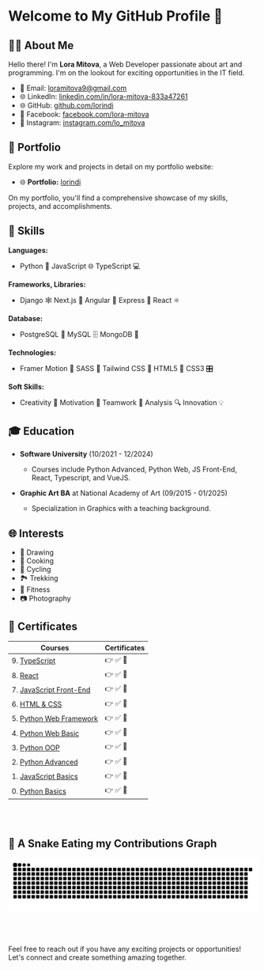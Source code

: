 # Welcome to My GitHub Profile 👋

## 👨‍💻 About Me
Hello there! I'm **Lora Mitova**, a Web Developer passionate about art and programming. I'm on the lookout for exciting opportunities in the IT field. 

- 📧 Email: loramitova9@gmail.com
- 🌐 LinkedIn: [linkedin.com/in/lora-mitova-833a47261](https://www.linkedin.com/in/lora-mitova-833a47261)
- 🌐 GitHub: [github.com/lorindi](https://github.com/lorindi)
- 📘 Facebook: [facebook.com/lora-mitova](https://www.facebook.com/profile.php?id=100073735856715)
- 📘 Instagram: [instagram.com/lo_mitova](https://www.instagram.com/lo_mitova/)

## 🌟 Portfolio
Explore my work and projects in detail on my portfolio website:

- 🌐 **Portfolio:** [lorindi](https://lorindi.vercel.app/)

On my portfolio, you'll find a comprehensive showcase of my skills, projects, and accomplishments.
  
## 🚀 Skills
**Languages:**
- Python 🐍  JavaScript 🌐  TypeScript 💻

**Frameworks, Libraries:**
- Django 🕸️  Next.js 🚀  Angular 📐  Express 🌉 React ⚛️
  
**Database:**
- PostgreSQL 🐘  MySQL 🗄️  MongoDB 🍃

**Technologies:**
- Framer Motion 🎥  SASS 🎨  Tailwind CSS 💨  HTML5 📜  CSS3 🎛️

**Soft Skills:**
- Creativity 🎨  Motivation 🚀  Teamwork 🤝  Analysis 🔍  Innovation 💡


## 🎓 Education
- **Software University** (10/2021 - 12/2024)
  - Courses include Python Advanced, Python Web, JS Front-End, React, Typescript, and VueJS.

- **Graphic Art BA** at National Academy of Art (09/2015 - 01/2025)
  - Specialization in Graphics with a teaching background.

## 🌐 Interests
- 🎨 Drawing
- 🍳 Cooking
- 🚴 Cycling
- 🏞️ Trekking
- 💪 Fitness
- 📷 Photography

## 📜 Certificates 
| Courses           | 	Certificates                                                     |
| ----------------- | ------------------------------------------------------------------ |
|9.  [TypeScript](https://softuni.bg/Certificates/Details/215498/d68ac7d7)| 👉 ✅ 📃|
|8.  [React](https://softuni.bg/Certificates/Details/197736/bee59b2a) | 👉 ✅ 📃|
|7.  [JavaScript Front-End](https://softuni.bg/Certificates/Details/170702/e4ebec81) | 👉 ✅ 📃|
|6.  [HTML & CSS](https://softuni.bg/Certificates/Details/182398/8fa320ee)| 👉 ✅ 📃|
|5.  [Python Web Framework](https://softuni.bg/Certificates/Details/182398/8fa320ee)| 👉 ✅ 📃|
|4.  [Python Web Basic](https://softuni.bg/Certificates/Details/177869/ae364f64)| 👉 ✅ 📃|
|3.  [Python OOP](https://softuni.bg/Certificates/Details/150379/778f00f2)| 👉 ✅ 📃|
|2.  [Python Advanced](https://softuni.bg/Certificates/Details/152067/65987736)| 👉 ✅ 📃|
|1.  [JavaScript Basics](https://softuni.bg/Certificates/Details/144613/ab055216)| 👉 ✅ 📃|
|0.  [Python Basics](https://softuni.bg/Certificates/Details/118302/075f9e34)| 👉 ✅ 📃|

</br></br>

## 🐍 A Snake Eating my Contributions Graph
	
<p align = "center">
	<img src = "https://github.com/7oSkaaa/7oSkaaa/blob/output/github-contribution-grid-snake.svg?" alt = "Snake Game"/>
</p>

</br></br>




Feel free to reach out if you have any exciting projects or opportunities! Let's connect and create something amazing together.
